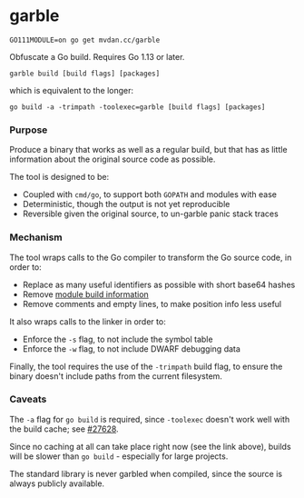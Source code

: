 # garble

	GO111MODULE=on go get mvdan.cc/garble

Obfuscate a Go build. Requires Go 1.13 or later.

	garble build [build flags] [packages]

which is equivalent to the longer:

	go build -a -trimpath -toolexec=garble [build flags] [packages]

### Purpose

Produce a binary that works as well as a regular build, but that has as little
information about the original source code as possible.

The tool is designed to be:

* Coupled with `cmd/go`, to support both `GOPATH` and modules with ease
* Deterministic, though the output is not yet reproducible
* Reversible given the original source, to un-garble panic stack traces

### Mechanism

The tool wraps calls to the Go compiler to transform the Go source code, in
order to:

* Replace as many useful identifiers as possible with short base64 hashes
* Remove [module build information](https://golang.org/pkg/runtime/debug/#ReadBuildInfo)
* Remove comments and empty lines, to make position info less useful

It also wraps calls to the linker in order to:

* Enforce the `-s` flag, to not include the symbol table
* Enforce the `-w` flag, to not include DWARF debugging data

Finally, the tool requires the use of the `-trimpath` build flag, to ensure the
binary doesn't include paths from the current filesystem.

### Caveats

The `-a` flag for `go build` is required, since `-toolexec` doesn't work well
with the build cache; see [#27628](https://github.com/golang/go/issues/27628).

Since no caching at all can take place right now (see the link above), builds
will be slower than `go build` - especially for large projects.

The standard library is never garbled when compiled, since the source is always
publicly available.
